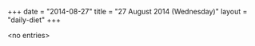 +++
date = "2014-08-27"
title = "27 August 2014 (Wednesday)"
layout = "daily-diet"
+++

\<no entries\>